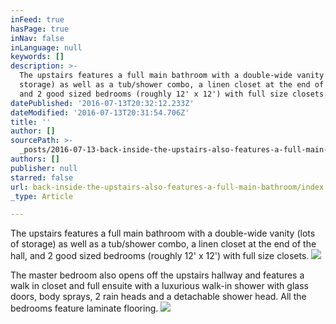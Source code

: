 ```yaml
---
inFeed: true
hasPage: true
inNav: false
inLanguage: null
keywords: []
description: >-
  The upstairs features a full main bathroom with a double-wide vanity (lots of
  storage) as well as a tub/shower combo, a linen closet at the end of the hall,
  and 2 good sized bedrooms (roughly 12' x 12') with full size closets. 
datePublished: '2016-07-13T20:32:12.233Z'
dateModified: '2016-07-13T20:31:54.706Z'
title: ''
author: []
sourcePath: >-
  _posts/2016-07-13-back-inside-the-upstairs-also-features-a-full-main-bathroom.md
authors: []
publisher: null
starred: false
url: back-inside-the-upstairs-also-features-a-full-main-bathroom/index.html
_type: Article

---
```

The upstairs features a full main bathroom with a double-wide vanity (lots of storage) as well as a tub/shower combo, a linen closet at the end of the hall, and 2 good sized bedrooms (roughly 12' x 12') with full size closets. ![](https://the-grid-user-content.s3-us-west-2.amazonaws.com/e1badeff-7300-44ba-852d-313d0fad3ccd.jpg)

The master bedroom also opens off the upstairs hallway and features a walk in closet and full ensuite with a luxurious walk-in shower with glass doors, body sprays, 2 rain heads and a detachable shower head. All the bedrooms feature laminate flooring.
![](https://the-grid-user-content.s3-us-west-2.amazonaws.com/547b00f4-fb22-4811-88e1-1907faeff43d.jpg)